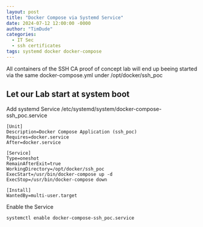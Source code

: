 ```yaml
---
layout: post
title: "Docker Compose via Systemd Service"
date: 2024-07-12 12:00:00 -0000
author: "TimDude"
categories:
  - IT Sec
  - ssh certificates
tags: systemd docker docker-compose
---
```


All containers of the SSH CA proof of concept lab will end up beeing started via the same 
docker-compose.yml under /opt/docker/ssh_poc

## Let our Lab start at system boot
Add systemd Service /etc/systemd/system/docker-compose-ssh_poc.service
~~~
[Unit]
Description=Docker Compose Application (ssh_poc)
Requires=docker.service
After=docker.service

[Service]
Type=oneshot
RemainAfterExit=true
WorkingDirectory=/opt/docker/ssh_poc
ExecStart=/usr/bin/docker-compose up -d
ExecStop=/usr/bin/docker-compose down

[Install]
WantedBy=multi-user.target
~~~

Enable the Service
~~~
systemctl enable docker-compose-ssh_poc.service
~~~
